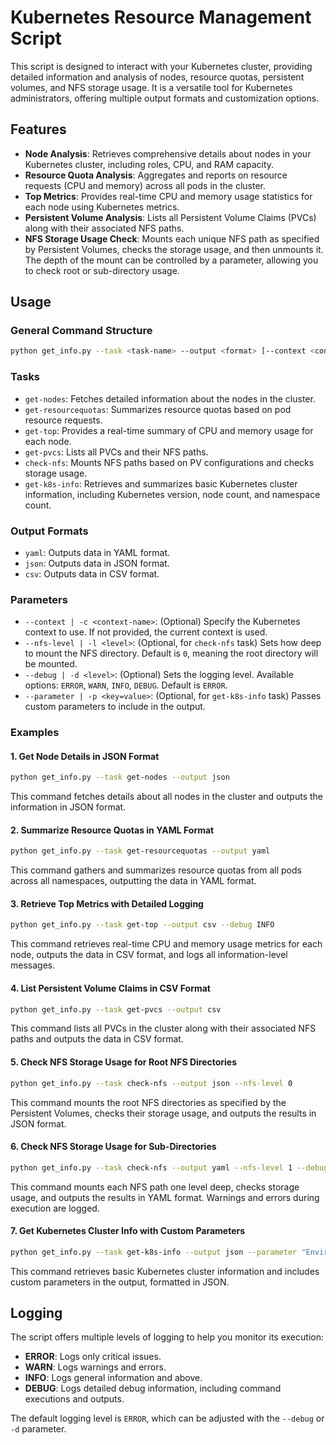 # Kubernetes Resource Management Script

This script is designed to interact with your Kubernetes cluster, providing detailed information and analysis of nodes, resource quotas, persistent volumes, and NFS storage usage. It is a versatile tool for Kubernetes administrators, offering multiple output formats and customization options.

## Features

- **Node Analysis**: Retrieves comprehensive details about nodes in your Kubernetes cluster, including roles, CPU, and RAM capacity.
- **Resource Quota Analysis**: Aggregates and reports on resource requests (CPU and memory) across all pods in the cluster.
- **Top Metrics**: Provides real-time CPU and memory usage statistics for each node using Kubernetes metrics.
- **Persistent Volume Analysis**: Lists all Persistent Volume Claims (PVCs) along with their associated NFS paths.
- **NFS Storage Usage Check**: Mounts each unique NFS path as specified by Persistent Volumes, checks the storage usage, and then unmounts it. The depth of the mount can be controlled by a parameter, allowing you to check root or sub-directory usage.

## Usage

### General Command Structure

```bash
python get_info.py --task <task-name> --output <format> [--context <context-name>] [--nfs-level <level>] [--debug <level>] [--parameter <key=value>]
```

### Tasks

- `get-nodes`: Fetches detailed information about the nodes in the cluster.
- `get-resourcequotas`: Summarizes resource quotas based on pod resource requests.
- `get-top`: Provides a real-time summary of CPU and memory usage for each node.
- `get-pvcs`: Lists all PVCs and their NFS paths.
- `check-nfs`: Mounts NFS paths based on PV configurations and checks storage usage.
- `get-k8s-info`: Retrieves and summarizes basic Kubernetes cluster information, including Kubernetes version, node count, and namespace count.

### Output Formats

- `yaml`: Outputs data in YAML format.
- `json`: Outputs data in JSON format.
- `csv`: Outputs data in CSV format.

### Parameters

- `--context | -c <context-name>`: (Optional) Specify the Kubernetes context to use. If not provided, the current context is used.
- `--nfs-level | -l <level>`: (Optional, for `check-nfs` task) Sets how deep to mount the NFS directory. Default is `0`, meaning the root directory will be mounted.
- `--debug | -d <level>`: (Optional) Sets the logging level. Available options: `ERROR`, `WARN`, `INFO`, `DEBUG`. Default is `ERROR`.
- `--parameter | -p <key=value>`: (Optional, for `get-k8s-info` task) Passes custom parameters to include in the output.

### Examples

#### 1. Get Node Details in JSON Format

```bash
python get_info.py --task get-nodes --output json
```

This command fetches details about all nodes in the cluster and outputs the information in JSON format.

#### 2. Summarize Resource Quotas in YAML Format

```bash
python get_info.py --task get-resourcequotas --output yaml
```

This command gathers and summarizes resource quotas from all pods across all namespaces, outputting the data in YAML format.

#### 3. Retrieve Top Metrics with Detailed Logging

```bash
python get_info.py --task get-top --output csv --debug INFO
```

This command retrieves real-time CPU and memory usage metrics for each node, outputs the data in CSV format, and logs all information-level messages.

#### 4. List Persistent Volume Claims in CSV Format

```bash
python get_info.py --task get-pvcs --output csv
```

This command lists all PVCs in the cluster along with their associated NFS paths and outputs the data in CSV format.

#### 5. Check NFS Storage Usage for Root NFS Directories

```bash
python get_info.py --task check-nfs --output json --nfs-level 0
```

This command mounts the root NFS directories as specified by the Persistent Volumes, checks their storage usage, and outputs the results in JSON format.

#### 6. Check NFS Storage Usage for Sub-Directories

```bash
python get_info.py --task check-nfs --output yaml --nfs-level 1 --debug WARN
```

This command mounts each NFS path one level deep, checks storage usage, and outputs the results in YAML format. Warnings and errors during execution are logged.

#### 7. Get Kubernetes Cluster Info with Custom Parameters

```bash
python get_info.py --task get-k8s-info --output json --parameter "Environment=Production" --parameter "Owner=DevOps"
```

This command retrieves basic Kubernetes cluster information and includes custom parameters in the output, formatted in JSON.

## Logging

The script offers multiple levels of logging to help you monitor its execution:

- **ERROR**: Logs only critical issues.
- **WARN**: Logs warnings and errors.
- **INFO**: Logs general information and above.
- **DEBUG**: Logs detailed debug information, including command executions and outputs.

The default logging level is `ERROR`, which can be adjusted with the `--debug` or `-d` parameter.
